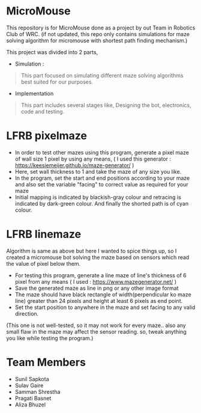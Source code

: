 # MicroMouse
This repository is for MicroMouse done as a project by out Team in Robotics Club of WRC. (if not updated, this repo only contains simulations for maze solving algorithm for micromouse with shortest path finding mechanism.)

This project was divided into 2 parts,

* Simulation : 
 > This part focused on simulating different maze solving algorithms best suited for our purposes.
 
 * Implementation
 > This part includes several stages like, Designing the bot, electronics, code and testing.


# LFRB pixelmaze
* In order to test other mazes using this program, generate a pixel maze of wall size 1 pixel by using any means, ( I used this generator : https://keesiemeijer.github.io/maze-generator/  )
* Here, set wall thickness to 1 and take the maze of any size you like.
* In the program, set the start and end positions according to your maze and also set the variable "facing" to correct value as required for your maze
* Initial mapping is indicated by blackish-gray colour and retracing is indicated by dark-green colour. And finally the shorted path is of cyan colour.

# LFRB linemaze
Algorithm is same as above but here I wanted to spice things up, so I created a micromouse bot solving the maze based on sensors which read the value of pixel below them.

* For testing this program, generate a line maze of line's thickness of 6 pixel from any means ( I used : https://www.mazegenerator.net/ )
* Save the generated maze as line in png or any other image format
* The maze should have black rectangle of width(perpendicular ko maze line) greater than 24 pixels and height at least 6 pixels as end point.
* Set the start position to anywhere in the maze and set facing to any valid direction.

(This one is not well-tested, so it may not work for every maze.. also any small flaw in the maze may affect the sensor reading. so, tweak anything you like while testing the program.)

# Team Members 
 * Sunil Sapkota
 * Sulav Gaire
 * Samman Shrestha
 * Pragati Basnet
 * Aliza Bhuzel
